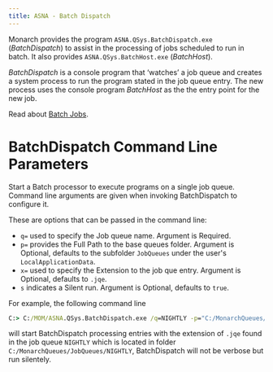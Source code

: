 ```yaml
---
title: ASNA - Batch Dispatch
---
```


Monarch provides the program `ASNA.QSys.BatchDispatch.exe` (*BatchDispatch*) to assist in the processing of jobs scheduled to run in batch. It also provides `ASNA.QSys.BatchHost.exe` (*BatchHost*).

*BatchDispatch* is a console program that ‘watches’ a job queue and creates a system process to run the program stated in the job queue entry.  The new process uses the console program *BatchHost* as the the entry point for the new job.

Read about [Batch Jobs](/manuals/programming/jobs/batch-jobs.html).

# BatchDispatch Command Line Parameters
Start a Batch processor to execute programs on a single job queue. Command line arguments are given when invoking BatchDispatch to configure it.

These are options that can be passed in the command line:
 - `q=` used to specify the Job queue name.  Argument is Required.
 - `p=` provides the Full Path to the base queues folder.  Argument is Optional, defaults to the subfolder `JobQueues` under the user's `LocalApplicationData`.
 - `x=` used to specify the Extension to the job que entry. Argument is Optional, defaults to `.jqe`.
 - `s` indicates a Silent run. Argument is Optional, defaults to `true`.

For example, the following command line

```bat
C:> C:/MOM/ASNA.QSys.BatchDispatch.exe /q=NIGHTLY -p="C:/MonarchQueues/JobQueues" 
```

will start BatchDispatch processing entries with the extension of `.jqe` found in the job queue `NIGHTLY` which is located in folder `C:/MonarchQueues/JobQueues/NIGHTLY`, BatchDispatch will not be verbose but run silentely.